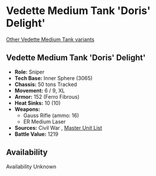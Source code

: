 # Vedette Medium Tank 'Doris' Delight' 

[Other Vedette Medium Tank variants](../vedette_medium_tank.md) 

## Vedette Medium Tank 'Doris' Delight' 

- **Role:** Sniper 
- **Tech Base:** Inner Sphere (3065) 
- **Chassis:** 50 tons Tracked 
- **Movement:** 6 / 9, XL 
- **Armor:** 152 (Ferro Fibrous) 
- **Heat Sinks:** 10 (10) 
- **Weapons:** 
  - Gauss Rifle (ammo: 16) 
  - ER Medium Laser 
- **Sources:** Civil War , [Master Unit List](http://masterunitlist.info/Unit/Details/3387) 
- **Battle Value:** 1219 

## Availability 

Availability Unknown 

